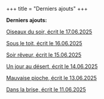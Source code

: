 +++
title = "Derniers ajouts"
+++

**Derniers ajouts:**

[Oiseaux du soir, écrit le 17.06.2025](./seasons/27_vingt_septieme_saison/oiseaux_du_soir)

[Sous le toit, écrit le 16.06.2025](./seasons/27_vingt_septieme_saison/sous_le_toit)

[Soir rêveur, écrit le 15.06.2025](./seasons/27_vingt_septieme_saison/soir_reveur)

[Un jour au désert, écrit le 14.06.2025](./seasons/27_vingt_septieme_saison/un_jour_au_desert)

[Mauvaise pioche, écrit le 13.06.2025](./seasons/27_vingt_septieme_saison/mauvaise_pioche)

[Dans la brise, écrit le 11.06.2025](./seasons/27_vingt_septieme_saison/dans_la_brise)
